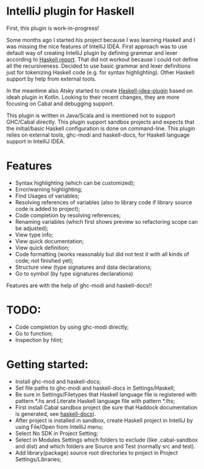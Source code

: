 # IntelliJ plugin for Haskell

First, this plugin is work-in-progress!

Some months ago I started his project because I was learning Haskell and I was missing the nice features of IntelliJ IDEA. First approach
 was to use default way of creating IntelliJ plugin by defining grammar and lexer according to
  [Haskell report](http://www.haskell.org/onlinereport/haskell2010/haskellch10.html). That did not workout because I could not define all 
  the recursiveness. Decided to use basic grammar and lexer definitions just for tokenizing Haskell code (e.g. for syntax highlighting). 
  Other Haskell support by help from external tools.

In the meantime also Atsky started to create [Haskell-idea-plugin](https://github.com/Atsky/haskell-idea-plugin) based on ideah plugin in Kotlin. 
 Looking to their recent changes, they are more focusing on Cabal and debugging support.
 
This plugin is written in Java/Scala and is mentioned not to support GHC/Cabal directly. This plugin support sandbox projects
and expects that the initial/basic Haskell configuration is done on command-line. This plugin relies on external tools,
 ghc-modi and haskell-docs, for Haskell language support in IntelliJ IDEA.

# Features
- Syntax highlighting (which can be customized);
- Error/warning highlighting;
- Find Usages of variables;
- Resolving references of variables (also to library code if library source code is added to project);
- Code completion by resolving references;
- Renaming variables (which first shows preview so refactoring scope can be adjusted);
- View type info;
- View quick documentation;
- View quick definition;
- Code formatting (works reasonably but did not test it with all kinds of code; not finished yet);
- Structure view (type signatures and data declarations;
- Go to symbol (by type signatures declarations)

Features are with the help of ghc-modi and haskell-docs!!

# TODO:
- Code completion by using ghc-modi directly;
- Go to function;
- Inspection by hlint;

# Getting started: 
- Install ghc-mod and haskell-docs;
- Set file paths to ghc-modi and haskell-docs in Settings/Haskell;
- Be sure in Settings/Filetypes that Haskell language file is registered with pattern *.hs and Literate Haskell language file with pattern *.lhs; 
- First install Cabal sandbox project (be sure that Haddock documentation is generated, see [haskell-docs](https://github.com/chrisdone/haskell-docs)). 
- After project is installed in sandbox, create Haskell project in IntelliJ by using File/Open from IntelliJ menu;
- Select No SDK in Project Setting;
- Select in Modules Settings which folders to exclude (like .cabal-sandbox and dist) and which folders are Source and Test (normally src and test).
- Add library(package) source root directories to project in Project Settings/Libraries;